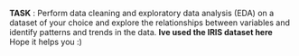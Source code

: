 **TASK** : Perform data cleaning and exploratory data analysis (EDA) on a dataset of your choice
and explore the relationships between variables and identify patterns and trends in the data. **Ive used the IRIS dataset here**
Hope it helps you :)
